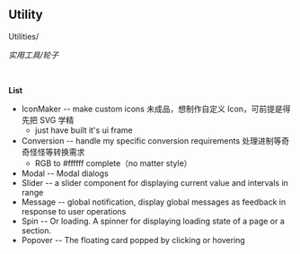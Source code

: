 ## Utility

Utilities/

*实用工具/轮子*

&nbsp;

**List**

* IconMaker -- make custom icons 未成品，想制作自定义 Icon，可前提是得先把 SVG 学精
  * just have built it's ui frame
* Conversion -- handle my specific conversion requirements 处理进制等奇奇怪怪等转换需求
  * RGB to #ffffff complete（no matter style）
* Modal -- Modal dialogs
* Slider -- a slider component for displaying current value and intervals in range
* Message -- global notification, display global messages as feedback in response to user operations
* Spin -- Or loading. A spinner for displaying loading state of a page or a section.
* Popover -- The floating card popped by clicking or hovering
